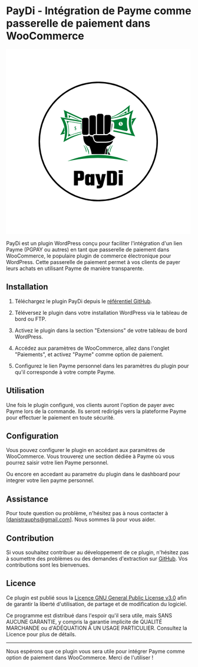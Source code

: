 # PayDi - Intégration de Payme comme passerelle de paiement dans WooCommerce

![Logo PayDi](https://github.com/danistrauphs/PayDi/blob/main/PayDi%20Logo.png)

PayDi est un plugin WordPress conçu pour faciliter l'intégration d'un lien Payme (PGPAY ou autres) en tant que passerelle de paiement dans WooCommerce, le populaire plugin de commerce électronique pour WordPress. Cette passerelle de paiement permet à vos clients de payer leurs achats en utilisant Payme de manière transparente.

## Installation

1. Téléchargez le plugin PayDi depuis le [référentiel GitHub](https://github.com/danistrauphs/PayDi/releases/download/v1.0-alpha/PayDi.zip).

2. Téléversez le plugin dans votre installation WordPress via le tableau de bord ou FTP.

3. Activez le plugin dans la section "Extensions" de votre tableau de bord WordPress.

4. Accédez aux paramètres de WooCommerce, allez dans l'onglet "Paiements", et activez "Payme" comme option de paiement.

5. Configurez le lien Payme personnel dans les paramètres du plugin pour qu'il corresponde à votre compte Payme.

## Utilisation

Une fois le plugin configuré, vos clients auront l'option de payer avec Payme lors de la commande. Ils seront redirigés vers la plateforme Payme pour effectuer le paiement en toute sécurité.

## Configuration

Vous pouvez configurer le plugin en accédant aux paramètres de WooCommerce. Vous trouverez une section dédiée à Payme où vous pourrez saisir votre lien Payme personnel.

Ou encore en accedant au parametre du plugin dans le dashboard pour integrer votre lien payme personnel.

## Assistance

Pour toute question ou problème, n'hésitez pas à nous contacter à [danistrauphs@gmail.com]. Nous sommes là pour vous aider.

## Contribution

Si vous souhaitez contribuer au développement de ce plugin, n'hésitez pas à soumettre des problèmes ou des demandes d'extraction sur [GitHub](https://github.com/danistrauphs/PayDi). Vos contributions sont les bienvenues.

## Licence

Ce plugin est publié sous la [Licence GNU General Public License v3.0](https://www.gnu.org/licenses/gpl-3.0.html) afin de garantir la liberté d'utilisation, de partage et de modification du logiciel.

Ce programme est distribué dans l'espoir qu'il sera utile, mais SANS AUCUNE GARANTIE, y compris la garantie implicite de QUALITÉ MARCHANDE ou d'ADÉQUATION À UN USAGE PARTICULIER. Consultez la Licence pour plus de détails.

---

Nous espérons que ce plugin vous sera utile pour intégrer Payme comme option de paiement dans WooCommerce. Merci de l'utiliser !
